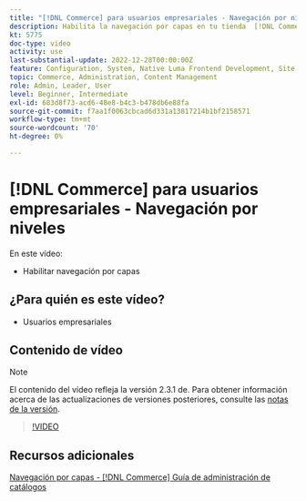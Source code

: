 ```yaml
---
title: "[!DNL Commerce] para usuarios empresariales - Navegación por niveles"
description: Habilita la navegación por capas en tu tienda  [!DNL Commerce] para que los clientes puedan encontrar productos fácil y rápidamente.
kt: 5775
doc-type: video
activity: use
last-substantial-update: 2022-12-28T00:00:00Z
feature: Configuration, System, Native Luma Frontend Development, Site Navigation
topic: Commerce, Administration, Content Management
role: Admin, Leader, User
level: Beginner, Intermediate
exl-id: 683d8f73-acd6-48e8-b4c3-b478db6e88fa
source-git-commit: f7aa1f0063cbcad6d331a13817214b1bf2158571
workflow-type: tm+mt
source-wordcount: '70'
ht-degree: 0%

---
```


# [!DNL Commerce] para usuarios empresariales - Navegación por niveles

En este vídeo:

- Habilitar navegación por capas

## ¿Para quién es este vídeo?

- Usuarios empresariales

## Contenido de vídeo

>[!NOTE]
>
>El contenido del vídeo refleja la versión 2.3.1 de. Para obtener información acerca de las actualizaciones de versiones posteriores, consulte las [notas de la versión](https://experienceleague.adobe.com/docs/commerce-operations/release/notes/overview.html?lang=es).

>[!VIDEO](https://video.tv.adobe.com/v/329954?quality=12&learn=on&captions=spa)

## Recursos adicionales

[Navegación por capas - [!DNL Commerce] Guía de administración de catálogos](https://experienceleague.adobe.com/docs/commerce-admin/catalog/catalog/navigation/navigation-layered.html?lang=es)
